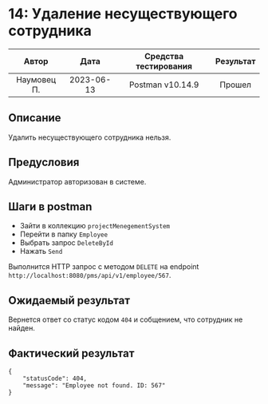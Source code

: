 # 14: Удаление несуществующего сотрудника

|    Автор    |    Дата    | Средства тестирования | Результат |
|:-----------:|:----------:|:---------------------:|:---------:|
| Наумовец П. | 2023-06-13 |   Postman v10.14.9    |  Прошел   |

## Описание

Удалить несуществующего сотрудника нельзя.

## Предусловия

Администратор авторизован в системе.

## Шаги в postman

* Зайти в коллекцию `projectMenegementSystem`
* Перейти в папку `Employee`
* Выбрать запрос `DeleteById`
* Нажать `Send`

Выполнится HTTP запрос с методом `DELETE` на endpoint `http://localhost:8080/pms/api/v1/employee/567`.

## Ожидаемый результат

Вернется ответ со статус кодом `404` и собщением, что сотрудник не найден.

## Фактический результат

```
{
    "statusCode": 404,
    "message": "Employee not found. ID: 567"
}
```
